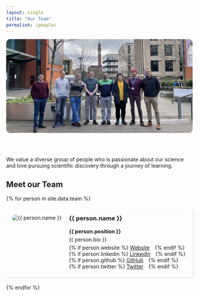 ```yaml
---
layout: single
title: "Our Team"
permalink: /people/
---
```


<div class="team-photo">
  <img src="/assets/images/group-photo-2024.jpg" alt="Our Team" class="team-photo">
</div>

We value a diverse group of people who is passionate about our science and love pursuing scientific discovery through a journey of learning. 

## Meet our Team

<div class="team">
  {% for person in site.data.team %}
  <div class="team-member">
    <div class="team-member-photo">
      <img src="{{ person.photo }}" alt="{{ person.name }}">
    </div>
    <div class="team-member-info">
      <h3>{{ person.name }}</h3>
      <p><strong>{{ person.position }}</strong></p>
      <p>{{ person.bio }}</p>
      <p>
        {% if person.website %}
        <a href="{{ person.website }}" target="_blank"><i class="fas fa-globe"></i> Website</a>
        {% endif %}
        {% if person.linkedin %}
        <a href="{{ person.linkedin }}" target="_blank"><i class="fab fa-linkedin"></i> LinkedIn</a>
        {% endif %}
        {% if person.github %}
        <a href="{{ person.github }}" target="_blank"><i class="fab fa-github"></i> GitHub</a>
        {% endif %}
        {% if person.twitter %}
        <a href="{{ person.twitter }}" target="_blank"><i class="fab fa-twitter"></i> Twitter</a>
        {% endif %}
      </p>
    </div>
  </div>
  {% endfor %}
</div>

<style>
.team-photo {
  text-align: center;
  margin-bottom: 30px;
}

.team-photo img {
  max-width: 100%;
  height: auto;
  border-radius: 10px;
}

.team {
  display: flex;
  flex-direction: column;
  gap: 20px;
}

.team-member {
  display: flex;
  flex-direction: row;
  align-items: flex-start;
  border: 0px solid #ddd;
  padding: 15px;
  box-shadow: 2px 2px 5px rgba(0,0,0,0.1);
}

.team-member-photo img {
  width: 150px;
  height: 150px;
  object-fit: cover;
  border-radius: 10px;
  margin-right: 20px;
}

.team-member-info {
  flex: 1;
}

.team-member-info h3 {
  margin-top: 0;
}

.team-member-info p {
  margin: 5px 0;
}

.team-member-info a {
  margin-right: 10px;
}
</style>